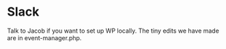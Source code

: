# Slack

Talk to Jacob if you want to set up WP locally. The tiny edits we have made are in event-manager.php.
